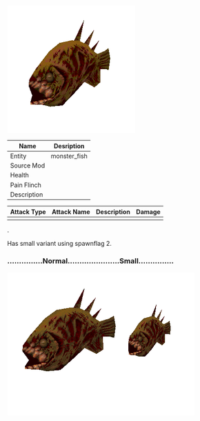 ![Monster Picture](assets/img/rotfish.png)

|Name  |Desription|
|------|-------------|
|Entity|monster_fish|
|Source Mod||
|Health||
|Pain Flinch||
|Description||

|Attack Type|Attack Name|Description|Damage|
|-----------|-----------|-----------|------|
||||

.

Has small variant using spawnflag 2.

### ...............Normal......................Small...............
![Monster Picture](assets/img/rotfish_small.png)